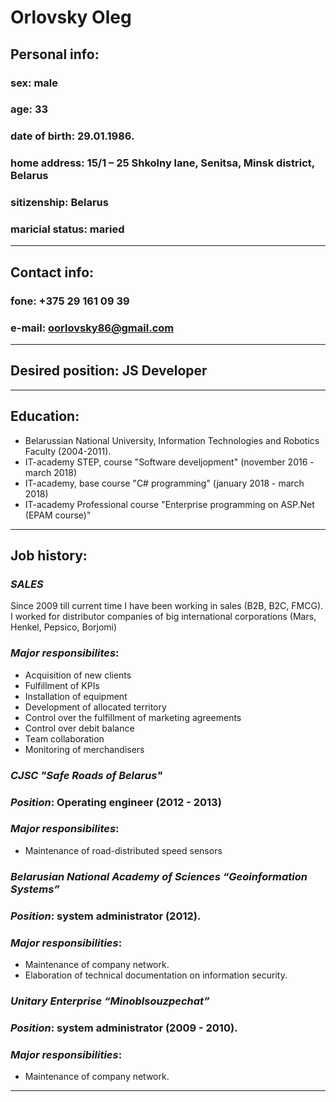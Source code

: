 # Orlovsky Oleg
## **Personal info**:
### **sex**: male
### **age**: 33
### **date of birth**: 29.01.1986.
### **home address**:  15/1 – 25 Shkolny lane, Senitsa, Minsk district, Belarus
### **sitizenship**: Belarus
### **maricial status**: maried
---
## **Contact info**:
### **fone**: +375 29 161 09 39
### **e-mail**: oorlovsky86@gmail.com
---
## **Desired position**: JS Developer
---
## **Education**: 
* Belarussian National University, Information Technologies and Robotics Faculty (2004-2011).
* IT-academy STEP, course "Software develjopment" (november 2016 - march 2018)
* IT-academy, base course "C# programming" (january 2018 - march 2018)
* IT-academy Professional course "Enterprise programming on ASP.Net (EPAM course)"
---
## **Job history**:
### __*SALES*__
Since 2009 till current time I have been working in sales (B2B, B2C, FMCG).
I worked for distributor companies of big international corporations (Mars, Henkel, Pepsico, Borjomi)
### *Major responsibilites*:
* Acquisition of new clients
* Fulfillment of KPIs
* Installation of equipment
* Development of allocated territory
* Control over the fulfillment of marketing agreements
* Control over debit balance
* Team collaboration
* Monitoring of merchandisers
### __*CJSC "Safe Roads of Belarus"*__
### *Position*: Operating engineer (2012 - 2013)
### *Major responsibilites*:
* Maintenance of road-distributed speed sensors
### __*Belarusian National Academy of Sciences “Geoinformation Systems”*__
### *Position*: system administrator (2012).
### *Major responsibilities*:
* Maintenance of company network.
* Elaboration of technical documentation on information security.
### __*Unitary Enterprise “Minoblsouzpechat”*__
### *Position*: system administrator (2009 - 2010).
### *Major responsibilities*:
* Maintenance of company network.
---

